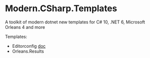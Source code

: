 # Modern.CSharp.Templates
A toolkit of modern dotnet new templates for C# 10, .NET 6, Microsoft Orleans 4 and more

Templates:
- Editorconfig [doc](Editorconfig.md)
- Orleans.Results
